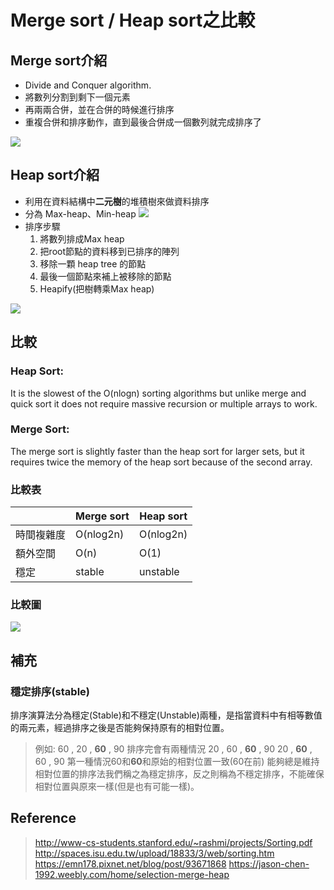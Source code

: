 # Merge sort / Heap sort之比較
## Merge sort介紹
* Divide and Conquer algorithm.
* 將數列分割到剩下一個元素
* 再兩兩合併，並在合併的時候進行排序
* 重複合併和排序動作，直到最後合併成一個數列就完成排序了

![](https://qph.fs.quoracdn.net/main-qimg-567496127084e388f88b84cfe00fa3db)

## Heap sort介紹
* 利用在資料結構中**二元樹**的堆積樹來做資料排序
* 分為 Max-heap、Min-heap
![](https://i.imgur.com/cw2h4Le.gif)
* 排序步驟
    1. 將數列排成Max heap
    2. 把root節點的資料移到已排序的陣列
    3. 移除一顆 heap tree 的節點
    4. 最後一個節點來補上被移除的節點
    5. Heapify(把樹轉乘Max heap)

![](https://i.imgur.com/Q4R7EzU.gif)





## 比較
### **Heap Sort:**
It is the slowest of the O(nlogn) sorting algorithms but unlike merge and quick sort it does not require massive recursion or multiple arrays to work.
### **Merge Sort:**
The merge sort is slightly faster than the heap sort for larger sets, but it requires twice the memory of the heap sort because of the second array.



### 比較表
|          | Merge sort | Heap sort |
| -------- |   -------- | -------- |
| 時間複雜度 | O(nlog2n)     | O(nlog2n)     |
| 額外空間 | O(n)     | O(1)     |
| 穩定    | stable    | unstable     |

### 比較圖
![](https://i.imgur.com/IAv2qe9.png)



## 補充
### 穩定排序(stable)

排序演算法分為穩定(Stable)和不穩定(Unstable)兩種，是指當資料中有相等數值的兩元素，經過排序之後是否能夠保持原有的相對位置。
>例如:
60 , 20 , **60** , 90
排序完會有兩種情況
20 , 60 , **60** , 90
20 , **60** , 60 , 90
第一種情況60和**60**和原始的相對位置一致(60在前)
能夠總是維持相對位置的排序法我們稱之為穩定排序，反之則稱為不穩定排序，不能確保相對位置與原來一樣(但是也有可能一樣)。


## Reference
>http://www-cs-students.stanford.edu/~rashmi/projects/Sorting.pdf
>http://spaces.isu.edu.tw/upload/18833/3/web/sorting.htm
>https://emn178.pixnet.net/blog/post/93671868
>https://jason-chen-1992.weebly.com/home/selection-merge-heap
